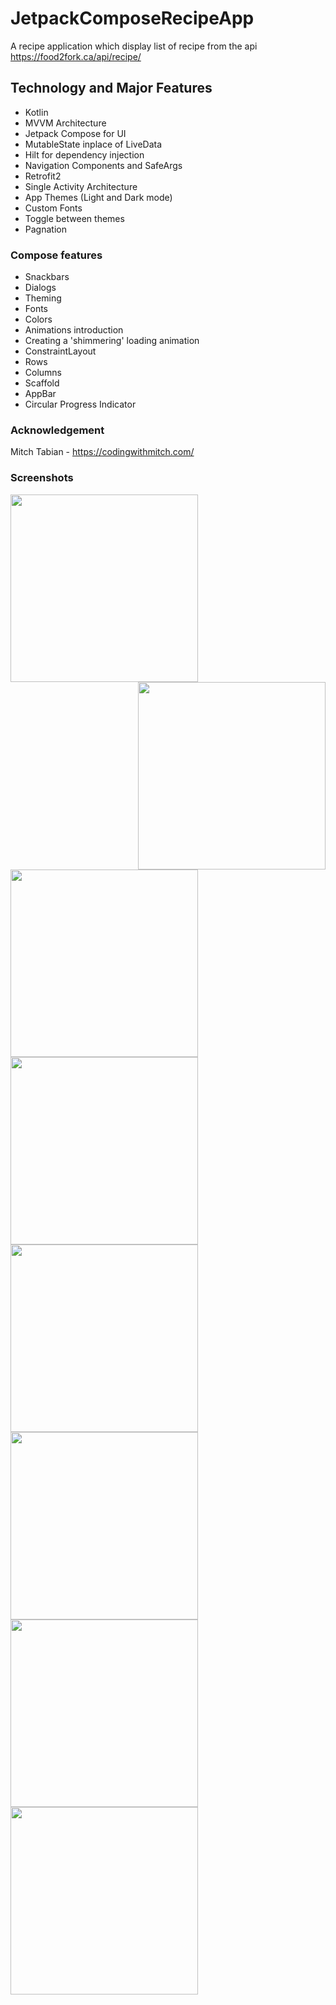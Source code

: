 # JetpackComposeRecipeApp

A recipe application which display list of recipe from the api https://food2fork.ca/api/recipe/

## Technology and Major Features
- Kotlin
- MVVM Architecture
- Jetpack Compose for UI
- MutableState inplace of LiveData
- Hilt for dependency injection
- Navigation Components and SafeArgs
- Retrofit2
- Single Activity Architecture
- App Themes (Light and Dark mode)
- Custom Fonts
- Toggle between themes
- Pagnation

### Compose features
- Snackbars
- Dialogs
- Theming
- Fonts
- Colors
- Animations introduction
- Creating a 'shimmering' loading animation
- ConstraintLayout
- Rows
- Columns
- Scaffold
- AppBar
- Circular Progress Indicator

### Acknowledgement
Mitch Tabian - https://codingwithmitch.com/

### Screenshots
<div><img src="https://user-images.githubusercontent.com/60139290/124367363-6087bb80-dc4e-11eb-8bd9-5d5b4584c593.png" width=300 align="left"/> <img src="https://user-images.githubusercontent.com/60139290/124367407-cecc7e00-dc4e-11eb-9209-9e75ba498606.png" width=300 align="right"/></div> <img src="https://user-images.githubusercontent.com/60139290/124367461-4dc1b680-dc4f-11eb-88fe-ba3b631897f1.png" width=300/> <img src="https://user-images.githubusercontent.com/60139290/124367489-6631d100-dc4f-11eb-9f4d-91a3bc2b13b1.png" width=300/> <img src="https://user-images.githubusercontent.com/60139290/124367498-806baf00-dc4f-11eb-9874-651eb57c42fd.png" width=300/> <img src="https://user-images.githubusercontent.com/60139290/124367528-da6c7480-dc4f-11eb-9786-e91486a66d79.png" width=300/> <img src="https://user-images.githubusercontent.com/60139290/124367538-f112cb80-dc4f-11eb-8e2d-47febd4b86a4.png" width=300/> <img src="https://user-images.githubusercontent.com/60139290/124367549-08ea4f80-dc50-11eb-9fb7-4030359611ba.png" width=300/>







